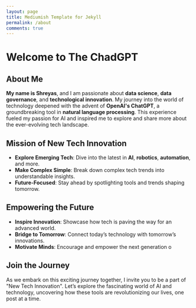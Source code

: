 ```yaml
---
layout: page
title: Mediumish Template for Jekyll
permalink: /about
comments: true
---
```


# Welcome to The ChadGPT

## About Me
**My name is Shreyas**, and I am passionate about **data science**, **data governance**, and **technological innovation**. My journey into the world of technology deepened with the advent of **OpenAI's ChatGPT**, a groundbreaking tool in **natural language processing**. This experience fueled my passion for AI and inspired me to explore and share more about the ever-evolving tech landscape.


## Mission of New Tech Innovation
- **Explore Emerging Tech**: Dive into the latest in **AI**, **robotics**, **automation**, and more.
- **Make Complex Simple**: Break down complex tech trends into understandable insights.
- **Future-Focused**: Stay ahead by spotlighting tools and trends shaping tomorrow.

## Empowering the Future
- **Inspire Innovation**: Showcase how tech is paving the way for an advanced world.
- **Bridge to Tomorrow**: Connect today’s technology with tomorrow’s innovations.
- **Motivate Minds**: Encourage and empower the next generation o

## Join the Journey
As we embark on this exciting journey together, I invite you to be a part of "New Tech Innovation". Let’s explore the fascinating world of AI and technology, uncovering how these tools are revolutionizing our lives, one post at a time.
